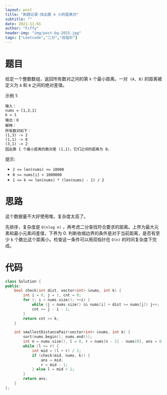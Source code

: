 ```yaml
---
layout: post
title: "刷题记录-找出第 k 小的距离对"
subtitle: ""
date: 2021-11-01
author: "Fiffy"
header-img: "img/post-bg-2015.jpg"
tags: ["Leetcode","二分","双指针"]
---
```


# 题目

给定一个整数数组，返回所有数对之间的第 `k` 个最小距离。一对` (A, B)` 的距离被定义为 `A` 和 `B` 之间的绝对差值。

示例 1:

```
输入：
nums = [1,3,1]
k = 1
输出：0 
解释：
所有数对如下：
(1,3) -> 2
(1,1) -> 0
(3,1) -> 2
因此第 1 个最小距离的数对是 (1,1)，它们之间的距离为 0。
```

提示:

- `2 <= len(nums) <= 10000`
- `0 <= nums[i] < 1000000`
- `1 <= k <= len(nums) * (len(nums) - 1) / 2`

# 思路

这个数据量不大好使用堆，复杂度太高了。

先排序，复杂度是 `O(nlog n)` ，再考虑二分查找符合要求的距离。上界为最大元素和最小元素间差值，下界为 0. 判断收缩边界的条件是对于当前距离，是否有至少 k 个数比这个距离小。检查这一条件可以用双指针在 `O(n)` 的时间复杂度下完成。

# 代码

```c++
class Solution {
public:
    bool check(int dist, vector<int> &nums, int k) {
        int i = 0, j = 1, cnt = 0;
        for (; i < nums.size(); ++i) {
            while (j < nums.size() && nums[i] + dist >= nums[j]) j++;
            cnt += j - i - 1;
        }
        return cnt >= k;
    }

    int smallestDistancePair(vector<int> &nums, int k) {
        sort(nums.begin(), nums.end());
        int n = nums.size(), l = 0, r = nums[n - 1] - nums[0], ans = 0;
        while (l <= r) {
            int mid = (l + r) / 2;
            if (check(mid, nums, k)) {
                ans = mid;
                r = mid - 1;
            } else l = mid + 1;
        }
        return ans;
    }
};
```

